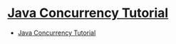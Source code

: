 # [Java Concurrency Tutorial](https://howtodoinjava.com/java-concurrency-tutorial/)

- [Java Concurrency Tutorial](#java-concurrency-tutorial)